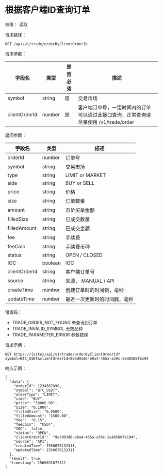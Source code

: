 # 根据客户端ID查询订单

权限： 读取

请求路径：

```
GET /api/v1/trade/orderByClientOrderId
```

请求参数：

| **字段名**       | **类型** | **是否必须** | **描述**                                             |
| ------------- | ------ | -------- | -------------------------------------------------- |
| symbol        | string | 是        | 交易市场                                               |
| clientOrderId | number | 是        | 客户端订单号，一定时间内的订单可以通过此接口查询，正常查询请尽量使用 /v1/trade/order |

返回参数：

| **字段名**       | **类型**  | **描述**           |
| ------------- | ------- | ---------------- |
| orderId       | number  | 订单号              |
| symbol        | string  | 交易市场             |
| type          | string  | LIMIT or MARKET  |
| side          | string  | BUY or SELL      |
| price         | string  | 价格               |
| size          | string  | 订单数量             |
| amount        | string  | 市价买单金额           |
| filledSize    | string  | 已成交数量            |
| filledAmount  | string  | 已成交金额            |
| fee           | string  | 手续费              |
| feeCoin       | string  | 手续费币种            |
| status        | string  | OPEN / CLOSED    |
| IOC           | boolean | IOC              |
| clientOrderId | string  | 客户端订单号           |
| source        | string  | 来源， MANUAL / API |
| createTime    | number  | 创建订单时的时间戳，毫秒     |
| updateTime    | number  | 最近一次更新时的时间戳，毫秒   |

错误码：

* TRADE\_ORDER\_NOT\_FOUND 未查询到订单
* TRADE\_INVALID\_SYMBOL 无效品种
* TRADE\_PARAMETER\_ERROR 参数错误

请求示例：

```
GET https://{site}/api/v1/trade/orderByClientOrderId?symbol=BTC_USDT&clientOrderId=9e3d93d6-e9a4-465a-a39c-2e48568fe194
```

响应示例：

```
{ 
  "data": {
    "orderId": 1234567890,
    "symbol": "BTC_USDT",
    "orderType": "LIMIT",
    "side": "BUY",
    "price": "30000.00",
    "size": "0.1000",
    "filledSize": "0.0500",
    "filledAmount": "1500.00",
    "fee":  "0.15",
    "feeCoin":  "USDT",
    "IOC":  false,
    "status": "OPEN",
    "clientOrderId":  "9e3d93d6-e9a4-465a-a39c-2e48568fe194",
    "source": "API",
    "createdTime": 1566676132311,
    "updatedTime": 1566676132311
  },
  "result": true,
  "timestamp": 1566691672311
}
```
